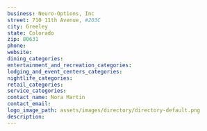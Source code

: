 ```yaml
---
business: Neuro-Options, Inc
street: 710 11th Avenue, #203C
city: Greeley
state: Colorado
zip: 80631
phone: 
website: 
dining_categories: 
entertainment_and_recreation_categories: 
lodging_and_event_centers_categories: 
nightlife_categories: 
retail_categories: 
service_categories: 
contact_name: Nora Martin
contact_email: 
logo_image_path: assets/images/directory/directory-default.png
description: 
---
```

